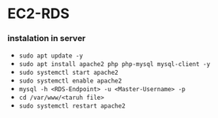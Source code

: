# EC2-RDS
### instalation in server
- ```sudo apt update -y```
- ```sudo apt install apache2 php php-mysql mysql-client -y```
- ```sudo systemctl start apache2```
- ```sudo systemctl enable apache2```
- ```mysql -h <RDS-Endpoint> -u <Master-Username> -p```
- ```cd /var/www/<taruh file>```
- ```sudo systemctl restart apache2```
